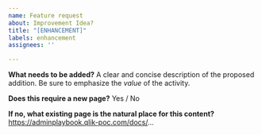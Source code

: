 ```yaml
---
name: Feature request
about: Improvement Idea?
title: "[ENHANCEMENT]"
labels: enhancement
assignees: ''

---
```


**What needs to be added?**
A clear and concise description of the proposed addition. Be sure to emphasize the _value_ of the activity.

**Does this require a new page?**
Yes / No

**If no, what existing page is the natural place for this content?**
https://adminplaybook.qlik-poc.com/docs/...

